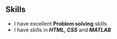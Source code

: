 ## Skills
* I have excellent **Problem solving** skills
* I have skills in _**HTML, CSS**_ and _**MATLAB**_
